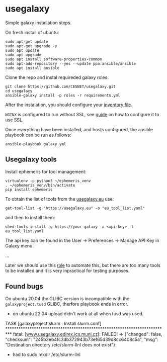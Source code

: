 # usegalaxy

Simple galaxy installation steps.

On fresh install of ubuntu:
```
sudo apt-get update
sudo apt-get upgrade -y
sudo apt update
sudo apt upgrade
sudo apt install software-properties-common
sudo apt-add-repository --yes --update ppa:ansible/ansible
sudo apt install ansible
```

Clone the repo and instal requireded galaxy roles.
```
git clone https://github.com/CESNET/usegalaxy.git
cd usegalaxy
ansible-galaxy install -p roles -r requirements.yml
```

After the instalation, you should configure your [inventory file](https://training.galaxyproject.org/training-material/topics/admin/tutorials/ansible/tutorial.html#inventory-file).

```NGINX``` is configured to run without SSL, see [guide](https://training.galaxyproject.org/training-material/topics/admin/tutorials/ansible-galaxy/tutorial.html#nginx) on how to configure it to use SSL.

Once everything have been installed, and hosts configured, the ansible playbook can be run as follows:
```
ansible-playbook galaxy.yml
```

## Usegalaxy tools

Install ephemeris for tool management:
```
virtualenv -p python3 ~/ephemeris_venv
. ~/ephemeris_venv/bin/activate
pip install ephemeris
```
To obtain the list of tools from the [usegalaxy.eu](https://usegalaxy.eu) use:
```
get-tool-list -g "https://usegalaxy.eu" -o "eu_tool_list.yaml"
```
and then to install them:
```
shed-tools install -g https://your-galaxy -a <api-key> -t eu_tool_list.yaml
```
The api key can be found in the User -> Preferences -> Manage API Key in Galaxy menu.

...

Later we should use this [role](https://github.com/galaxyproject/ansible-galaxy-tools) to automate this, but there are too many tools to be installed and it is very inpractical for testing purposes. 

## Found bugs

On ubuntu 20.04 the GLIBC version is incompatible with the ```galaxyproject.tusd``` GLIBC, therfore playbook ends in error.
- on ubuntu 22.04 upload didn't work at all when tusd was used.

TASK [galaxyproject.slurm : Install slurm.conf] **************************************************************************
fatal: [www.usegalaxy.edirex.ics.muni.cz]: FAILED! => {"changed": false, "checksum": "245b3eb4fc3db372943b73ef65d39d8cc6408c5a", "msg": "Destination directory /etc/slurm-llnl does not exist"}
- had to sudo mkdir /etc/slurm-llnl
